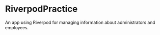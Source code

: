 # RiverpodPractice
An app using Riverpod for managing information about administrators and employees.
